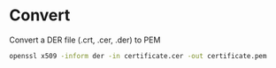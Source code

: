 # Convert

Convert a DER file (.crt, .cer, .der) to PEM

```sh
openssl x509 -inform der -in certificate.cer -out certificate.pem
```
